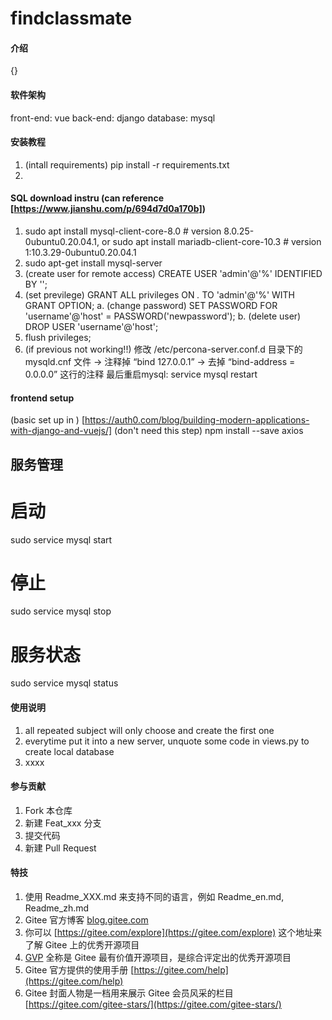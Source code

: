 # findclassmate

#### 介绍
{}

#### 软件架构
front-end: vue
back-end: django
database: mysql

#### 安装教程

1.  (intall requirements) pip install -r requirements.txt
2.  

#### SQL download instru (can reference [https://www.jianshu.com/p/694d7d0a170b])
1. sudo apt install mysql-client-core-8.0     # version 8.0.25-0ubuntu0.20.04.1, or
    sudo apt install mariadb-client-core-10.3  # version 1:10.3.29-0ubuntu0.20.04.1
2. sudo apt-get install mysql-server
3. (create user for remote access) CREATE USER 'admin'@'%' IDENTIFIED BY '';
4. (set previlege) GRANT ALL privileges ON *.* TO 'admin'@'%' WITH GRANT OPTION;
    a. (change password) SET PASSWORD FOR 'username'@'host' = PASSWORD('newpassword');
    b. (delete user) DROP USER 'username'@'host';
5. flush privileges;
6. (if previous not working!!) 修改 /etc/percona-server.conf.d 目录下的 mysqld.cnf  文件 -> 注释掉 “bind 127.0.0.1” -> 去掉 “bind-address = 0.0.0.0” 这行的注释
最后重启mysql: service mysql restart

#### frontend setup
(basic set up in )  [https://auth0.com/blog/building-modern-applications-with-django-and-vuejs/]
(don't need this step) npm install --save axios

## 服务管理
# 启动
sudo service mysql start
# 停止
sudo service mysql stop
# 服务状态
sudo service mysql status

#### 使用说明

1.  all repeated subject will only choose and create the first one
2.  everytime put it into a new server, unquote some code in views.py to create local database
3.  xxxx

#### 参与贡献

1.  Fork 本仓库
2.  新建 Feat_xxx 分支
3.  提交代码
4.  新建 Pull Request


#### 特技

1.  使用 Readme\_XXX.md 来支持不同的语言，例如 Readme\_en.md, Readme\_zh.md
2.  Gitee 官方博客 [blog.gitee.com](https://blog.gitee.com)
3.  你可以 [https://gitee.com/explore](https://gitee.com/explore) 这个地址来了解 Gitee 上的优秀开源项目
4.  [GVP](https://gitee.com/gvp) 全称是 Gitee 最有价值开源项目，是综合评定出的优秀开源项目
5.  Gitee 官方提供的使用手册 [https://gitee.com/help](https://gitee.com/help)
6.  Gitee 封面人物是一档用来展示 Gitee 会员风采的栏目 [https://gitee.com/gitee-stars/](https://gitee.com/gitee-stars/)
